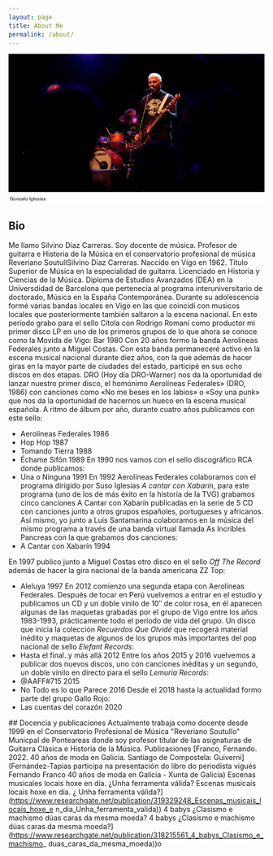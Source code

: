 ```yaml
---
layout: page
title: About Me
permalink: /about/
---
```

![Esta es una imagen de ejemplo](./images/aaff.png)
## Bio

Me llamo Silvino Díaz Carreras. Soy docente de música. Profesor de guitarra e Historia de la Música en el conservatorio profesional de música Reveriano SoutullSilvino Díaz Carreras. Naccido en Vigo en 1962.
Título Superior de Música en la especialidad de guitarra. Licenciado en Historia y Ciencias de la Música. Diploma de Estudios Avanzados (DEA) en la Universdidad de Barcelona que pertenecía al programa interuniversitario de doctorado, Música en la España Contemporánea.
Durante su adolescencia formé varias bandas locales en Vigo en las que coincidí con musicos locales que posteriormente también saltaron a la escena nacional. En este período grabo para el sello Cítola con Rodrigo Romaní como productor mi primer disco LP en uno de los primeros grupos de lo que ahora se conoce como la Movida de Vigo:
Bar 1980
Con 20 años formo la banda Aerolíneas Federales junto a Miguel Costas. Con esta banda permaneceré activo en la escena musical nacional durante diez años, con la que además de hacer giras en la mayor parte de ciudades del estado, participé en sus ocho discos en dos etapas.
DRO (Hoy día DRO-Warner) nos da la oportunidad de lanzar nuestro primer disco, el homónimo Aerolíneas Federales» (DRO, 1986)  con canciones como «No me beses en los labios» o «Soy una punk» que nos da la oportunidad de hacernos un hueco en la escena musical española.
A ritmo de álbum por año, durante cuatro años publicamos con este sello:
-  Aerolíneas Federales 1986
- Hop Hop 1987
- Tomando Tierra 1988
- Échame Sifón 1989
En 1990 nos vamos con el sello discográfico RCA donde publicamos:
- Una o Ninguna 1991
En 1992 Aerolíneas Federales colaboramos con el programa dirigido por Suso Iglesias *A cantar con Xabarín*, para este programa (uno de los de más éxito en la historia de la TVG) grabamos cinco canciones A Cantar con Xabarín publicadas en la serie de 5 CD con canciones junto a otros grupos españoles, portugueses y africanos.
Así mismo, yo junto a Luis Santamarina colaboramos en la música  del mismo programa a través de una banda virtual llamada As Incribles Pancreas con la que grabamos dos canciones:
- A Cantar con Xabarín 1994
  

En 1997 publico junto a Miguel Costas otro disco en el sello *Off The Record* además de hacer la gira nacional de la banda americana  ZZ Top:
- Aleluya 1997
En 2012 comienzo una segunda etapa con Aerolíneas Federales. Después de tocar en Perú vuelvemos a entrar en el estudio y publicamos un CD y un doble vinilo de 10′′ de color rosa, en él aparecen algunas de las maquetas grabadas por el grupo de Vigo entre los años 1983-1993, prácticamente todo el periodo de vida del grupo. Un disco que inicia la colección *Recuerdos Que Olvidé* que recogerá material inédito y maquetas de algunos de los grupos más importantes del pop nacional de sello *Elefant Records*:
- Hasta el final..y más allá 2012
Entre los años 2015 y 2016 vuelvemos a publicar dos nuevos discos, uno con canciones inéditas y un segundo, un doble vinilo en directo para el sello *Lemuria Records*:
- @AAFF#715 2015
- No Todo es lo que Parece 2016
Desde el 2018 hasta la actualidad formo parte del grupo Gallo Rojo:
- Las cuentas del corazón 2020

 ## Docencia y publicaciones 
Actualmente trabaja como docente desde 1999 en el Conservatorio Profesional de Música "Reveriano Soutullo" Municpal de Ponteareas donde soy profesor titular de las asignaturas de Guitarra Clásica e Historia de la Música.
Publicaciones
[Franco, Fernando. 2022. 40 años de moda en Galicia. Santiago de Compostela: Guiverni] (Fernández-Tapias participa na presentación do libro do periodista vigués Fernando Franco 40 años de moda en Galicia - Xunta de Galicia)
Escenas musicales locais hoxe en día. ¿Unha ferramenta válida? Escenas musicais locais hoxe en día. ¿ Unha ferramenta válida?] (https://www.researchgate.net/publication/319329248_Escenas_musicais_locais_hoxe_e n_dia_Unha_ferramenta_valida))
4 babys ¿Clasismo e machismo dúas caras da mesma moeda? 4 babys ¿Clasismo e machismo dúas caras da mesma moeda?] (https://www.researchgate.net/publication/318215561_4_babys_Clasismo_e_machismo_ duas_caras_da_mesma_moeda))o





